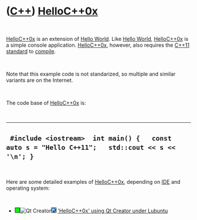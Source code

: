 
 

 

 

 

 

([C++](Cpp.md)) [HelloC++0x](CppHelloCpp11.md)
================================================

 

[HelloC++0x](CppHelloCpp11.md) is an extension of [Hello
World](CppHelloWorld.md). Like [Hello World](CppHelloWorld.md),
[HelloC++0x](CppHelloCpp11.md) is a simple console application.
[HelloC++0x](CppHelloCpp11.md), however, also requires the
[C++11](Cpp11.md) [standard](CppStandard.md) to
[compile](CppCompiler.md).

 

Note that this example code is not standarized, so multiple and similar
variants are on the Internet.

 

The code base of [HelloC++0x](CppHelloCpp11.md) is:

 

  --------------------------------------------------------------------------------------------------
  ` #include <iostream>  int main() {   const auto s = "Hello C++11";   std::cout << s << '\n'; }`
  --------------------------------------------------------------------------------------------------

 

Here are some detailed examples of [HelloC++0x](CppHelloCpp11.md),
depending on [IDE](CppIde.md) and operating system:

 

-   ![OKAY](PicGreen.png)![Qt
    Creator](PicQtCreator.png)![Lubuntu](PicLubuntu.png) ['HelloC++0x'
    using Qt Creator under Lubuntu](CppHelloCpp0xQtCreatorLubuntu.md)

 

 

 

 

 

 


